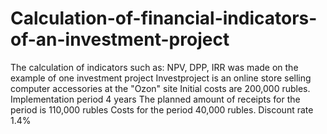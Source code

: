 # Calculation-of-financial-indicators-of-an-investment-project
The calculation of indicators such as: NPV, DPP, IRR was made on the example of one investment project
Investproject is an online store selling computer accessories at the "Ozon" site
Initial costs are 200,000 rubles.
Implementation period 4 years
The planned amount of receipts for the period is 110,000 rubles
Costs for the period 40,000 rubles.
Discount rate 1.4%
